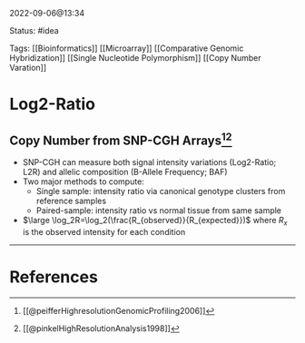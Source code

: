 2022-09-06@13:34

Status: #idea

Tags: [[Bioinformatics]] [[Microarray]] [[Comparative Genomic Hybridization]] [[Single Nucleotide Polymorphism]] [[Copy Number Varation]]

# Log2-Ratio

## Copy Number from SNP-CGH Arrays[^1][^2]
- SNP-CGH can measure both signal intensity variations (Log2-Ratio; L2R) and allelic composition (B-Allele Frequency; BAF)
- Two major methods to compute:
	- Single sample: intensity ratio via canonical genotype clusters from reference samples
	- Paired-sample: intensity ratio vs normal tissue from same sample
- $\large \log_2R=\log_2(\frac{R_{observed}}{R_{expected}})$ where $R_{x}$ is the observed intensity for each condition

---
# References
[^1]: [[@peifferHighresolutionGenomicProfiling2006]]
[^2]: [[@pinkelHighResolutionAnalysis1998]]
